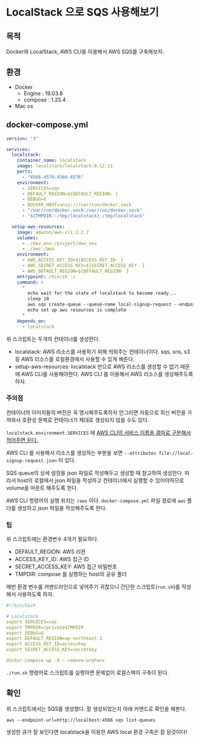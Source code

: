 # LocalStack 으로 SQS 사용해보기

## 목적

Docker와 LocalStack, AWS CLI을 이용해서 AWS SQS를 구축해보자.

## 환경

- Docker
  - Engine : 19.03.8
  - compose : 1.25.4
- Mac os

## docker-compose.yml

```yaml
version: "3"

services:
  localstack:
    container_name: localstack
    image: localstack/localstack:0.12.11
    ports:
      - "4566-4576:4566-4576"
    environment:
      - SERVICES=sqs
      - DEFAULT_REGION=${DEFAULT_REGION- }
      - DEBUG=0
      - DOCKER_HOST=unix:///var/run/docker.sock
      - "/var/run/docker.sock:/var/run/docker.sock"
      - "${TMPDIR:-/tmp/localstack}:/tmp/localstack"

  setup-aws-resources:
    image: amazon/aws-cli:2.2.7
    volumes:
      - ./dev_env:/project/dev_env
      - ./aws:/aws
    environment:
      - AWS_ACCESS_KEY_ID=${ACCESS_KEY_ID- }
      - AWS_SECRET_ACCESS_KEY=${SECRET_ACCESS_KEY- }
      - AWS_DEFAULT_REGION=${DEFAULT_REGION- }
    entrypoint: /bin/sh -c
    command: >
      "
        echo wait for the state of localstack to become ready...
        sleep 10
        aws sqs create-queue --queue-name local-signup-request --endpoint-url=http://localstack:4566 --attributes file://local-signup-request.json
        echo set up aws resources is complete
      "
    depends_on:
      - localstack
```

위 스크립트는 두개의 컨테이너를 생성한다.

- localstack: AWS 리소스를 사용하기 위해 띄워주는 컨테이너이다. sqs, sns, s3등 AWS 리소스를 로컬환경에서 사용할 수 있게 해준다.
- setup-aws-resources: localstack 만으로 AWS 리소스를 생성할 수 없기 때문에 AWS CLI를 사용해야한다. AWS CLI 를 이용해서 AWS 리소스를 생성해주도록 하자.

### 주의점

컨테이너의 이미지들의 버전은 꼭 명시해주도록하자 안그러면 자동으로 최신 버전을 가져와서 호환성 문제로 컨테이너가 제대로 생성되지 않을 수도 있다.

`localstack.environment.SERVICES` 에 [AWS CLI의 서비스 이름을 콤마로 구분해서 적어주면 된다.](https://docs.aws.amazon.com/cli/latest/reference/#available-services)

AWS CLI 를 사용해서 리소스를 생성하는 부분을 보면 `--attributes file://local-signup-request.json` 이 있다. 

SQS queue의 상세 설정을 json 파일로 작성해두고 생성할 때 참고하여 생성한다. 따라서 host의 로컬에서 json 파일을 작성하고 컨테이너에서 실행할 수 있어야하므로 volume을 마운트 해주도록 한다.

AWS CLI 명령어의 실행 위치는 `/aws` 이다. `docker-compose.yml` 파일 경로에 `aws` 폴더를 생성하고 json 파일을 작성해주도록 한다.

### 팁

위 스크립트에는 환경변수 4개가 필요하다.

- DEFAULT_REGION: AWS 리젼
- ACCESS_KEY_ID: AWS 접근 ID
- SECRET_ACCESS_KEY: AWS 접근 비밀번호
- TMPDIR: compose 를 실행하는 host의 공유 폴더

매번 환경 변수를 커맨드라인으로 넣어주기 귀찮으니 간단한 스크립트(`run.sh`)를 작성해서 사용하도록 하자.

```yaml
#!/bin/bash

# Localstack
export SERVICES=sqs
export TMPDIR=/private$TMPDIR
export DEBUG=0
export DEFAULT_REGION=ap-northeast-2
export ACCESS_KEY_ID=accesskey
export SECRET_ACCESS_KEY=secretkey

docker-compose up -d --remove-orphans
```

`./run.sh` 명령어로 스크립트를 실행하면 문제없이 로컬스택이 구축이 된다.

## 확인

위 스크립트에서는 SQS를 생성했다. 잘 생성되었는지 아래 커맨드로 확인을 해본다.

`aws --endpoint-url=http://localhost:4566 sqs list-queues`

생성한 큐가 잘 보인다면 localstack을 이용한 AWS local 환경 구축은 잘 된것이다!

